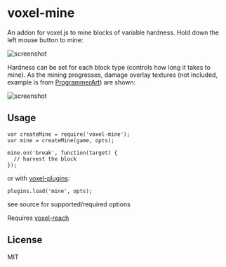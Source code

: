 # voxel-mine

An addon for voxel.js to mine blocks of variable hardness. Hold down the left mouse button to mine:

![screenshot](http://imgur.com/s5wbWic.png "Screenshot mining")

Hardness can be set for each block type (controls how long it takes to mine).
As the mining progresses, damage overlay textures (not included, example is from [ProgrammerArt](https://github.com/deathcap/ProgrammerArt)) are shown:

![screenshot](http://imgur.com/ywjWFxF.png "Screenshot progress more")

## Usage

    var createMine = require('voxel-mine');
    var mine = createMine(game, opts);
    
    mine.on('break', function(target) {
      // harvest the block
    });

or with [voxel-plugins](https://github.com/deathcap/voxel-plugins):

    plugins.load('mine', opts);

see source for supported/required options

Requires [voxel-reach](https://github.com/deathcap/voxel-reach)


## License

MIT


